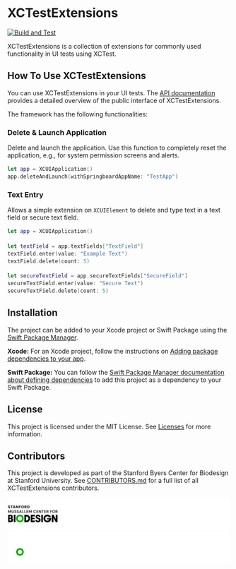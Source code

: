 <!--
                  
This source file is part of the XCTestExtensions open source project

SPDX-FileCopyrightText: 2022 Stanford University and the project authors (see CONTRIBUTORS.md)

SPDX-License-Identifier: MIT
             
-->

# XCTestExtensions

[![Build and Test](https://github.com/StanfordBDHG/XCTestExtensions/actions/workflows/build-and-test.yml/badge.svg)](https://github.com/StanfordBDHG/XCTestExtensions/actions/workflows/build-and-test.yml)


XCTestExtensions is a collection of extensions for commonly used functionality in UI tests using XCTest.


## How To Use XCTestExtensions

You can use XCTestExtensions in your UI tests. The [API documentation](https://swiftpackageindex.com/StanfordBDHG/XCTestExtensions/documentation) provides a detailed overview of the public interface of XCTestExtensions.

The framework has the following functionalities:

### Delete & Launch Application

Delete and launch the application. Use this function to completely reset the application, e.g., for system permission screens and alerts.
```swift
let app = XCUIApplication()
app.deleteAndLaunch(withSpringboardAppName: "TestApp")
```


### Text Entry

Allows a simple extension on `XCUIElement` to delete and type text in a text field or secure text field.
```swift
let app = XCUIApplication()

let textField = app.textFields["TextField"]
textField.enter(value: "Example Text")
textField.delete(count: 5)

let secureTextField = app.secureTextFields["SecureField"]
secureTextField.enter(value: "Secure Text")
secureTextField.delete(count: 5)
```


## Installation

The project can be added to your Xcode project or Swift Package using the [Swift Package Manager](https://github.com/apple/swift-package-manager).

**Xcode:** For an Xcode project, follow the instructions on [Adding package dependencies to your app](https://developer.apple.com/documentation/xcode/adding-package-dependencies-to-your-app).

**Swift Package:** You can follow the [Swift Package Manager documentation about defining dependencies](https://github.com/apple/swift-package-manager/blob/main/Documentation/Usage.md#defining-dependencies) to add this project as a dependency to your Swift Package.


## License

This project is licensed under the MIT License. See [Licenses](https://github.com/StanfordBDHG/XCTestExtensions/tree/main/LICENSES) for more information.


## Contributors

This project is developed as part of the Stanford Byers Center for Biodesign at Stanford University.
See [CONTRIBUTORS.md](https://github.com/StanfordBDHG/XCTestExtensions/tree/main/CONTRIBUTORS.md) for a full list of all XCTestExtensions contributors.

![Stanford Byers Center for Biodesign Logo](https://raw.githubusercontent.com/StanfordBDHG/.github/main/assets/biodesign-footer-light.png#gh-light-mode-only)
![Stanford Byers Center for Biodesign Logo](https://raw.githubusercontent.com/StanfordBDHG/.github/main/assets/biodesign-footer-dark.png#gh-dark-mode-only)
